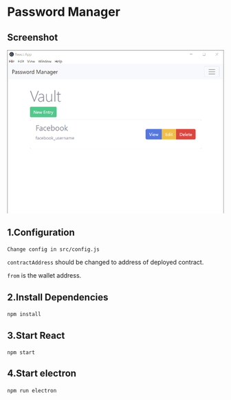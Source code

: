 # Password Manager

## Screenshot
![Main page](./image.png)

## 1.Configuration
`Change config in src/config.js`

`contractAddress` should be changed to address of deployed contract.

`from` is the wallet address.

## 2.Install Dependencies
`npm install`

## 3.Start React
`npm start`

## 4.Start electron
`npm run electron`
